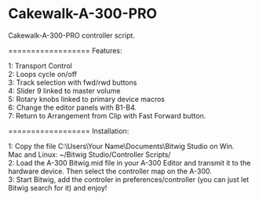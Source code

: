 Cakewalk-A-300-PRO
==================

Cakewalk-A-300-PRO controller script.

==================
Features:

1: Transport Control <br>
2: Loops cycle on/off<br>
3: Track selection with fwd/rwd buttons<br>
4: Slider 9 linked to master volume<br>
5: Rotary knobs linked to primary device macros<br>
6: Change the editor panels with B1-B4. <br>
7: Return to Arrangement from Clip with Fast Forward button.<br>

==================
Installation:

1: Copy the file C:\Users\Your Name\Documents\Bitwig Studio on Win.<br>
   Mac and Linux: ~/Bitwig Studio/Controller Scripts/ <br>
2: Load the A-300 Bitwig.mid file in your A-300 Editor and transmit it to the hardware device. Then select
   the controller map on the A-300.<br>
3: Start Bitwig, add the controler in preferences/controller (you can just let Bitwig search for it) and enjoy!<br>
